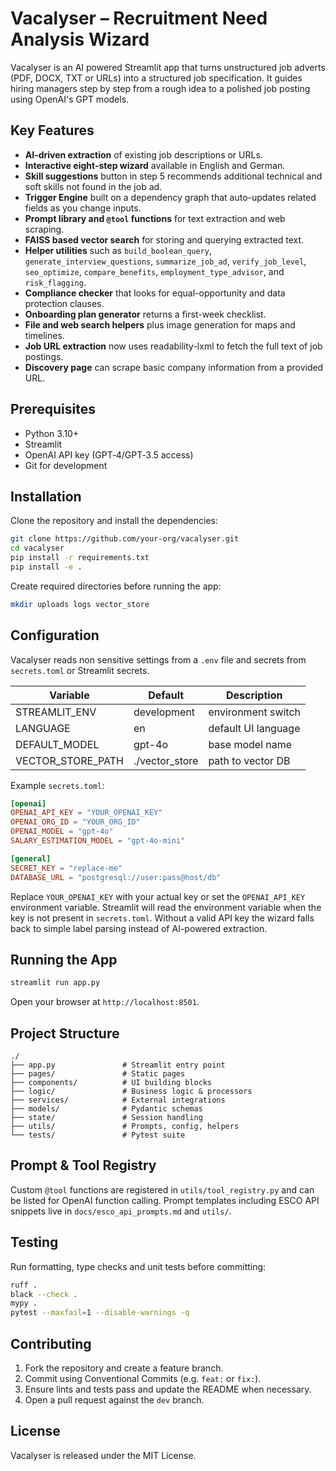 # Vacalyser – Recruitment Need Analysis Wizard

Vacalyser is an AI powered Streamlit app that turns unstructured job adverts
(PDF, DOCX, TXT or URLs) into a structured job specification. It guides hiring
managers step by step from a rough idea to a polished job posting using
OpenAI's GPT models.

## Key Features

- **AI-driven extraction** of existing job descriptions or URLs.
- **Interactive eight-step wizard** available in English and German.
- **Skill suggestions** button in step 5 recommends additional technical and
  soft skills not found in the job ad.
- **Trigger Engine** built on a dependency graph that auto-updates related
  fields as you change inputs.
- **Prompt library and `@tool` functions** for text extraction and web
  scraping.
- **FAISS based vector search** for storing and querying extracted text.
- **Helper utilities** such as `build_boolean_query`,
  `generate_interview_questions`, `summarize_job_ad`,
  `verify_job_level`, `seo_optimize`, `compare_benefits`,
  `employment_type_advisor`, and `risk_flagging`.
- **Compliance checker** that looks for equal-opportunity and data protection
  clauses.
- **Onboarding plan generator** returns a first-week checklist.
- **File and web search helpers** plus image generation for maps and timelines.
- **Job URL extraction** now uses readability-lxml to fetch the full text of
  job postings.
- **Discovery page** can scrape basic company information from a provided URL.

## Prerequisites

- Python 3.10+
- Streamlit
- OpenAI API key (GPT‑4/GPT‑3.5 access)
- Git for development

## Installation

Clone the repository and install the dependencies:

```bash
git clone https://github.com/your-org/vacalyser.git
cd vacalyser
pip install -r requirements.txt
pip install -e .
```

Create required directories before running the app:

```bash
mkdir uploads logs vector_store
```

## Configuration

Vacalyser reads non sensitive settings from a `.env` file and secrets from
`secrets.toml` or Streamlit secrets.

| Variable | Default | Description |
| --- | --- | --- |
| STREAMLIT_ENV | development | environment switch |
| LANGUAGE | en | default UI language |
| DEFAULT_MODEL | gpt-4o | base model name |
| VECTOR_STORE_PATH | ./vector_store | path to vector DB |

Example `secrets.toml`:

```toml
[openai]
OPENAI_API_KEY = "YOUR_OPENAI_KEY"
OPENAI_ORG_ID = "YOUR_ORG_ID"
OPENAI_MODEL = "gpt-4o"
SALARY_ESTIMATION_MODEL = "gpt-4o-mini"

[general]
SECRET_KEY = "replace-me"
DATABASE_URL = "postgresql://user:pass@host/db"
```
Replace `YOUR_OPENAI_KEY` with your actual key or set the
`OPENAI_API_KEY` environment variable. Streamlit will read the
environment variable when the key is not present in `secrets.toml`.
Without a valid API key the wizard falls back to simple label parsing
instead of AI-powered extraction.

## Running the App

```bash
streamlit run app.py
```

Open your browser at `http://localhost:8501`.

## Project Structure

```
./
├── app.py               # Streamlit entry point
├── pages/               # Static pages
├── components/          # UI building blocks
├── logic/               # Business logic & processors
├── services/            # External integrations
├── models/              # Pydantic schemas
├── state/               # Session handling
├── utils/               # Prompts, config, helpers
└── tests/               # Pytest suite
```

## Prompt & Tool Registry

Custom `@tool` functions are registered in
`utils/tool_registry.py` and can be listed for OpenAI
function calling. Prompt templates including ESCO API snippets
live in `docs/esco_api_prompts.md` and `utils/`.

## Testing

Run formatting, type checks and unit tests before committing:

```bash
ruff .
black --check .
mypy .
pytest --maxfail=1 --disable-warnings -q
```

## Contributing

1. Fork the repository and create a feature branch.
2. Commit using Conventional Commits (e.g. `feat:` or `fix:`).
3. Ensure lints and tests pass and update the README when necessary.
4. Open a pull request against the `dev` branch.

## License

Vacalyser is released under the MIT License.
